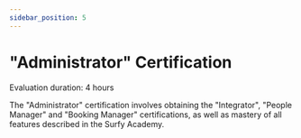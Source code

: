 ```yaml
---
sidebar_position: 5
---
```

# "Administrator" Certification

Evaluation duration: 4 hours

The "Administrator" certification involves obtaining the "Integrator", "People Manager" and "Booking Manager" certifications, as well as mastery of all features described in the Surfy Academy.